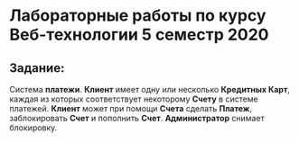 # Лабораторные работы по курсу Веб-технологии 5 семестр 2020

## Задание:
Система __платежи__. __Клиент__ имеет одну или несколько __Кредитных Карт__, каждая из которых соответствует некоторому __Счету__ в системе платежей. __Клиент__ может при помощи __Счета__ сделать __Платеж__, заблокировать __Счет__ и пополнить __Счет__. __Администратор__ снимает блокировку.